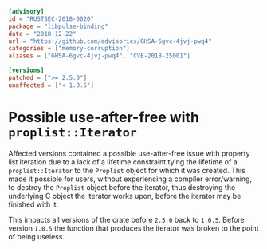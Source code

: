 ```toml
[advisory]
id = "RUSTSEC-2018-0020"
package = "libpulse-binding"
date = "2018-12-22"
url = "https://github.com/advisories/GHSA-6gvc-4jvj-pwq4"
categories = ["memory-corruption"]
aliases = ["GHSA-6gvc-4jvj-pwq4", "CVE-2018-25001"]

[versions]
patched = [">= 2.5.0"]
unaffected = ["< 1.0.5"]
```

# Possible use-after-free with `proplist::Iterator`

Affected versions contained a possible use-after-free issue with property list iteration
due to a lack of a lifetime constraint tying the lifetime of a `proplist::Iterator` to the
`Proplist` object for which it was created. This made it possible for users, without
experiencing a compiler error/warning, to destroy the `Proplist` object before the iterator,
thus destroying the underlying C object the iterator works upon, before the iterator may be
finished with it.

This impacts all versions of the crate before `2.5.0` back to `1.0.5`. Before version
`1.0.5` the function that produces the iterator was broken to the point of being useless.
